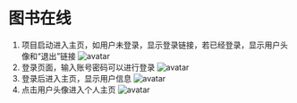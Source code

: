 #  图书在线
1. 项目启动进入主页，如用户未登录，显示登录链接，若已经登录，显示用户头像和“退出”链接
![avatar](http://ww1.sinaimg.cn/large/007YPn7Ggy1g7f1okfp8oj31hc0rjwlb.jpg)
2. 登录页面，输入账号密码可以进行登录
![avatar](http://ww1.sinaimg.cn/large/007YPn7Ggy1g7f1r5bv9fj31hb0r016m.jpg)
3. 登录后进入主页，显示用户信息
![avatar](http://ww1.sinaimg.cn/large/007YPn7Ggy1g7f1ritwxvj31hc0qv7b3.jpg)
4. 点击用户头像进入个人主页
![avatar](http://ww1.sinaimg.cn/large/007YPn7Ggy1g7f1rwvghgj31gy06x0tt.jpg)

